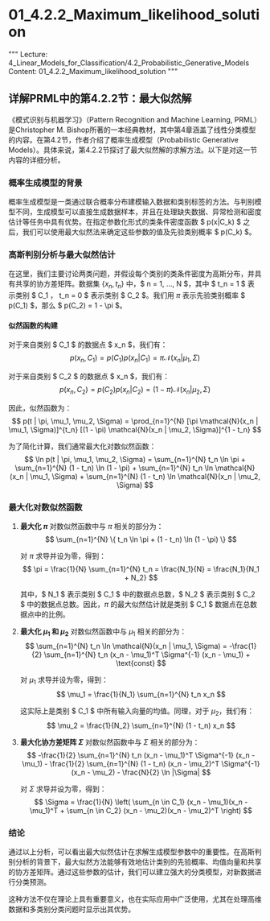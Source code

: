 # 01_4.2.2_Maximum_likelihood_solution

"""
Lecture: 4_Linear_Models_for_Classification/4.2_Probabilistic_Generative_Models
Content: 01_4.2.2_Maximum_likelihood_solution
"""

## 详解PRML中的第4.2.2节：最大似然解

《模式识别与机器学习》（Pattern Recognition and Machine Learning, PRML）是Christopher M. Bishop所著的一本经典教材，其中第4章涵盖了线性分类模型的内容。在第4.2节，作者介绍了概率生成模型（Probabilistic Generative Models）。具体来说，第4.2.2节探讨了最大似然解的求解方法。以下是对这一节内容的详细分析。

### 概率生成模型的背景

概率生成模型是一类通过联合概率分布建模输入数据和类别标签的方法。与判别模型不同，生成模型可以直接生成数据样本，并且在处理缺失数据、异常检测和密度估计等任务中具有优势。在指定参数化形式的类条件密度函数 $ p(x|C_k) $ 之后，我们可以使用最大似然法来确定这些参数的值及先验类别概率 $ p(C_k) $。

### 高斯判别分析与最大似然估计

在这里，我们主要讨论两类问题，并假设每个类别的类条件密度为高斯分布，并具有共享的协方差矩阵。数据集 $\{x_n, t_n\}$ 中，$ n = 1, ..., N $，其中 $ t_n = 1 $ 表示类别 $ C_1 $，$ t_n = 0 $ 表示类别 $ C_2 $。我们用 $\pi$ 表示先验类别概率 $ p(C_1) $，那么 $ p(C_2) = 1 - \pi $。

#### 似然函数的构建

对于来自类别 $ C_1 $ 的数据点 $ x_n $，我们有：
$$ p(x_n, C_1) = p(C_1) p(x_n | C_1) = \pi \mathcal{N}(x_n | \mu_1, \Sigma) $$

对于来自类别 $ C_2 $ 的数据点 $ x_n $，我们有：
$$ p(x_n, C_2) = p(C_2) p(x_n | C_2) = (1 - \pi) \mathcal{N}(x_n | \mu_2, \Sigma) $$

因此，似然函数为：
$$ p(t | \pi, \mu_1, \mu_2, \Sigma) = \prod_{n=1}^{N} [\pi \mathcal{N}(x_n | \mu_1, \Sigma)]^{t_n} [(1 - \pi) \mathcal{N}(x_n | \mu_2, \Sigma)]^{1 - t_n} $$

为了简化计算，我们通常最大化对数似然函数：
$$ \ln p(t | \pi, \mu_1, \mu_2, \Sigma) = \sum_{n=1}^{N} t_n \ln \pi + \sum_{n=1}^{N} (1 - t_n) \ln (1 - \pi) + \sum_{n=1}^{N} t_n \ln \mathcal{N}(x_n | \mu_1, \Sigma) + \sum_{n=1}^{N} (1 - t_n) \ln \mathcal{N}(x_n | \mu_2, \Sigma) $$

### 最大化对数似然函数

1. **最大化 $\pi$**
   对数似然函数中与 $\pi$ 相关的部分为：
   $$ \sum_{n=1}^{N} \{ t_n \ln \pi + (1 - t_n) \ln (1 - \pi) \} $$

   对 $\pi$ 求导并设为零，得到：
   $$ \pi = \frac{1}{N} \sum_{n=1}^{N} t_n = \frac{N_1}{N} = \frac{N_1}{N_1 + N_2} $$

   其中，$ N_1 $ 表示类别 $ C_1 $ 中的数据点总数，$ N_2 $ 表示类别 $ C_2 $ 中的数据点总数。因此，$\pi$ 的最大似然估计就是类别 $ C_1 $ 数据点在总数据点中的比例。

2. **最大化 $\mu_1$ 和 $\mu_2$**
   对数似然函数中与 $\mu_1$ 相关的部分为：
   $$ \sum_{n=1}^{N} t_n \ln \mathcal{N}(x_n | \mu_1, \Sigma) = -\frac{1}{2} \sum_{n=1}^{N} t_n (x_n - \mu_1)^T \Sigma^{-1} (x_n - \mu_1) + \text{const} $$

   对 $\mu_1$ 求导并设为零，得到：
   $$ \mu_1 = \frac{1}{N_1} \sum_{n=1}^{N} t_n x_n $$

   这实际上是类别 $ C_1 $ 中所有输入向量的均值。同理，对于 $\mu_2$，我们有：
   $$ \mu_2 = \frac{1}{N_2} \sum_{n=1}^{N} (1 - t_n) x_n $$

3. **最大化协方差矩阵 $\Sigma$**
   对数似然函数中与 $\Sigma$ 相关的部分为：
   $$ -\frac{1}{2} \sum_{n=1}^{N} t_n (x_n - \mu_1)^T \Sigma^{-1} (x_n - \mu_1) - \frac{1}{2} \sum_{n=1}^{N} (1 - t_n) (x_n - \mu_2)^T \Sigma^{-1} (x_n - \mu_2) - \frac{N}{2} \ln |\Sigma| $$

   对 $\Sigma$ 求导并设为零，得到：
   $$ \Sigma = \frac{1}{N} \left( \sum_{n \in C_1} (x_n - \mu_1)(x_n - \mu_1)^T + \sum_{n \in C_2} (x_n - \mu_2)(x_n - \mu_2)^T \right) $$

### 结论

通过以上分析，可以看出最大似然估计在求解生成模型参数中的重要性。在高斯判别分析的背景下，最大似然方法能够有效地估计类别的先验概率、均值向量和共享的协方差矩阵。通过这些参数的估计，我们可以建立强大的分类模型，对新数据进行分类预测。

这种方法不仅在理论上具有重要意义，也在实际应用中广泛使用，尤其在处理高维数据和多类别分类问题时显示出其优势。
